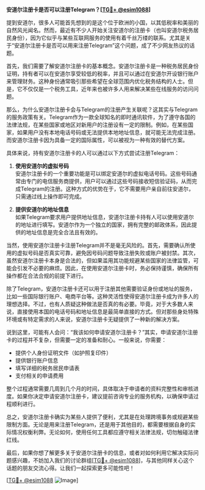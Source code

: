 **安道尔注册卡是否可以注册Telegram？[[TG💪+ @esim1088](https://t.me/s/esim1088)]**

提到安道尔，很多人可能首先想到的是这个位于欧洲的小国，以其低税率和美丽的自然风光闻名。然而，最近有不少人开始关注安道尔的注册卡（也叫安道尔税务居民身份），因为它似乎与某些互联网服务的使用有着千丝万缕的联系。尤其是关于“安道尔注册卡是否可以用来注册Telegram”这个问题，成了不少网友热议的话题。

首先，我们需要了解安道尔注册卡的基本概念。安道尔注册卡是一种税务居民身份证明，持有者可以在安道尔享受较低的税率，并且可以通过在安道尔开设银行账户来管理财务。这种身份通常吸引那些希望在全球范围内优化税务结构的人士。但是，它不仅仅是一个税务工具，近年来也被许多人用来解决某些在线服务的访问问题。

那么，为什么安道尔注册卡会与Telegram的注册产生关联呢？这其实与Telegram的服务政策有关。Telegram作为一款全球知名的即时通讯软件，为了遵守各国的法律法规，在某些国家或地区对新用户的注册设有一定的限制。例如，在某些国家，如果用户没有本地电话号码或无法提供本地地址信息，就可能无法完成注册。而安道尔注册卡因为具备一定的国际属性，可以被视为一种有效的替代方案。

具体来说，持有安道尔注册卡的人可以通过以下方式尝试注册Telegram：

1. **使用安道尔的虚拟号码**  
   安道尔注册卡的一个重要功能是可以绑定安道尔的虚拟电话号码。这些号码通常由专门的电信服务商提供，用户可以通过这些号码接收短信验证码，从而完成Telegram的注册。这种方式的优势在于，它不需要用户亲自前往安道尔，只需通过线上操作即可完成。

2. **提供安道尔的地址信息**  
   如果Telegram要求用户提供地址信息，安道尔注册卡持有人可以使用安道尔的地址进行填写。安道尔作为一个独立的国家，拥有完整的邮政体系，因此提供的地址信息是完全合法且有效的。

当然，使用安道尔注册卡注册Telegram并不是毫无风险的。首先，需要确认所使用的虚拟号码是否真实可靠，避免因号码问题导致注册失败或账户被封禁。其次，虽然安道尔注册卡本身是合法的，但如果滥用其功能规避某些国家的法律监管，可能会引发不必要的麻烦。因此，在使用安道尔注册卡时，务必保持谨慎，确保所有操作都在合法合规的前提下进行。

除了Telegram，安道尔注册卡还可以用于注册其他需要验证身份或地址的服务，比如一些国际银行账户、电商平台等。这种灵活性使得安道尔注册卡成为许多人的理想选择。不过，也有人质疑这种做法是否真的有必要。毕竟，对于大多数人来说，直接使用本国的电话号码和地址信息是最简单直接的方式。但对那些身处特殊环境或有特定需求的人来说，安道尔注册卡无疑提供了一种新的解决方案。

说到这里，可能有人会问：“我该如何申请安道尔注册卡？”其实，申请安道尔注册卡的过程并不复杂，但需要一定的准备和耐心。一般来说，你需要：

- 提供个人身份证明文件（如护照复印件）
- 提供银行账户信息
- 填写详细的税务居民申请表
- 支付相关的申请费用

整个过程通常需要几周到几个月的时间，具体取决于申请者的资料完整性和审核进度。如果你决定申请安道尔注册卡，建议提前咨询专业的服务机构，以确保申请过程顺利进行。

总之，安道尔注册卡确实为某些人提供了便利，尤其是在处理跨境事务或规避某些限制方面。无论是用来注册Telegram，还是用于其他目的，都需要根据自身的实际情况权衡利弊。无论如何，使用任何工具都应遵守相关法律法规，切勿触碰法律红线。

最后，如果你想了解更多关于安道尔注册卡的信息，或者对如何利用它解决实际问题感兴趣，不妨加入我们的讨论群组[[TG💪+ @esim1088](https://t.me/s/esim1088)]，与其他同样关心这个话题的朋友交流心得。让我们一起探索更多可能性吧！

[[TG💪+ @esim1088](https://t.me/s/esim1088) ![Image](https://i.postimg.cc/4NQfJmqS/Snipaste-2025-05-13-00-14-12.png)]